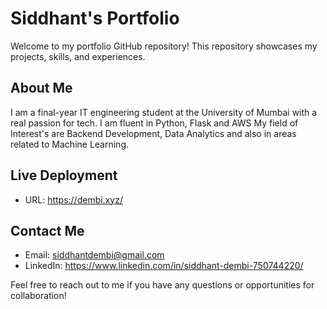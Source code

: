 # Siddhant's Portfolio

Welcome to my portfolio GitHub repository! This repository showcases my projects, skills, and experiences.

## About Me

I am a final-year IT engineering student at the University of Mumbai with a real passion for tech.
I am fluent in Python, Flask and AWS
My field of Interest's are  Backend Development, Data Analytics and also in areas related to Machine Learning.

## Live Deployment

- URL: https://dembi.xyz/

## Contact Me

- Email: siddhantdembi@gmail.com
- LinkedIn: https://www.linkedin.com/in/siddhant-dembi-750744220/

Feel free to reach out to me if you have any questions or opportunities for collaboration!


